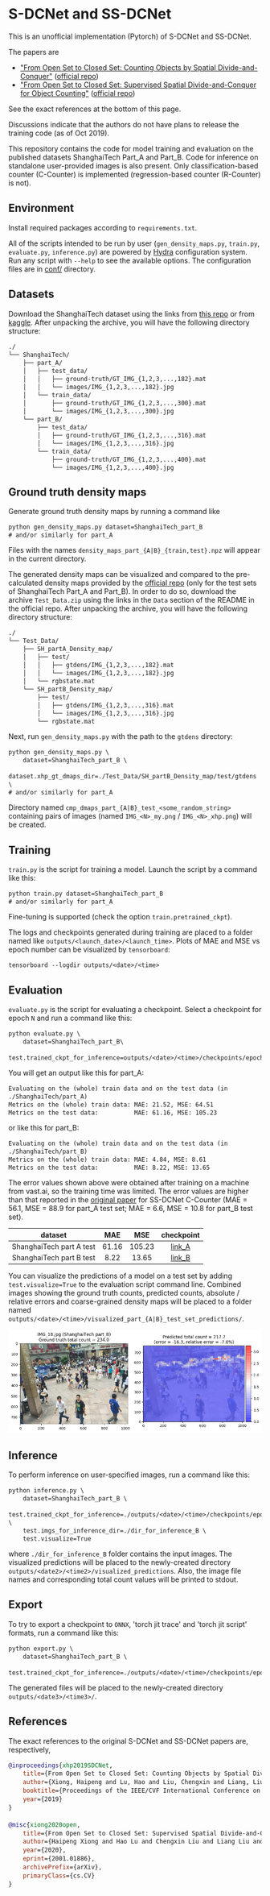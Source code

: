 # S-DCNet and SS-DCNet
This is an unofficial implementation (Pytorch) of S-DCNet and SS-DCNet.

The papers are
* ["From Open Set to Closed Set: Counting Objects by Spatial Divide-and-Conquer"](https://arxiv.org/abs/1908.06473) ([official repo](https://github.com/xhp-hust-2018-2011/S-DCNet))
* ["From Open Set to Closed Set: Supervised Spatial Divide-and-Conquer for Object Counting"](https://arxiv.org/abs/2001.01886) ([official repo](https://github.com/xhp-hust-2018-2011/SS-DCNet))

See the exact references at the bottom of this page.

Discussions indicate that the authors do not have plans to release the training code (as of Oct 2019). 

This repository contains the code for model training and evaluation on the published datasets ShanghaiTech Part_A and Part_B. Code for inference on standalone user-provided images is also present. Only classification-based counter (C-Counter) is implemented (regression-based counter (R-Counter) is not).


## Environment
Install required packages according to `requirements.txt`.

All of the scripts intended to be run by user (`gen_density_maps.py`, `train.py`, `evaluate.py`, `inference.py`) are powered by [Hydra](https://hydra.cc/) configuration system. Run any script with `--help` to see the available options. The configuration files are in [conf/](conf/) directory.


## Datasets
Download the ShanghaiTech dataset using the links from [this repo](https://github.com/desenzhou/ShanghaiTechDataset) or from [kaggle](https://www.kaggle.com/tthien/shanghaitech). After unpacking the archive, you will have the following directory structure:

```
./
└── ShanghaiTech/
    ├── part_A/
    │   ├── test_data/
    │   │   ├── ground-truth/GT_IMG_{1,2,3,...,182}.mat
    │   │   └── images/IMG_{1,2,3,...,182}.jpg
    │   └── train_data/
    │       ├── ground-truth/GT_IMG_{1,2,3,...,300}.mat
    │       └── images/IMG_{1,2,3,...,300}.jpg
    └── part_B/
        ├── test_data/
        │   ├── ground-truth/GT_IMG_{1,2,3,...,316}.mat
        │   └── images/IMG_{1,2,3,...,316}.jpg
        └── train_data/
            ├── ground-truth/GT_IMG_{1,2,3,...,400}.mat
            └── images/IMG_{1,2,3,...,400}.jpg
```


## Ground truth density maps
Generate ground truth density maps by running a command like 

```Shell
python gen_density_maps.py dataset=ShanghaiTech_part_B
# and/or similarly for part_A
```

Files with the names `density_maps_part_{A|B}_{train,test}.npz` will appear in the current directory.

The generated density maps can be visualized and compared to the pre-calculated density maps provided by the [official repo](https://github.com/xhp-hust-2018-2011/S-DCNet) (only for the test sets of ShanghaiTech Part_A and Part_B). In order to do so, download the archive `Test_Data.zip` using the links in the `Data` section of the README in the official repo. After unpacking the archive, you will have the following directory structure:

```
./
└── Test_Data/
    ├── SH_partA_Density_map/
    │   ├── test/
    │   │   ├── gtdens/IMG_{1,2,3,...,182}.mat
    │   │   └── images/IMG_{1,2,3,...,182}.jpg
    │   └── rgbstate.mat
    └── SH_partB_Density_map/
        ├── test/
        │   ├── gtdens/IMG_{1,2,3,...,316}.mat
        │   └── images/IMG_{1,2,3,...,316}.jpg
        └── rgbstate.mat
```

Next, run `gen_density_maps.py` with the path to the `gtdens` directory:

```Shell
python gen_density_maps.py \
    dataset=ShanghaiTech_part_B \
    dataset.xhp_gt_dmaps_dir=./Test_Data/SH_partB_Density_map/test/gtdens \
# and/or similarly for part_A
```

Directory named `cmp_dmaps_part_{A|B}_test_<some_random_string>` containing pairs of images (named `IMG_<N>_my.png` / `IMG_<N>_xhp.png`) will be created.


## Training
`train.py` is the script for training a model. Launch the script by a command like this:

```Shell
python train.py dataset=ShanghaiTech_part_B
# and/or similarly for part_A
```

Fine-tuning is supported (check the option `train.pretrained_ckpt`).

The logs and checkpoints generated during training are placed to a folder named like `outputs/<launch_date>/<launch_time>`. Plots of MAE and MSE vs epoch number can be visualized by `tensorboard`:

```Shell
tensorboard --logdir outputs/<date>/<time>
```


## Evaluation
`evaluate.py` is the script for evaluating a checkpoint. Select a checkpoint for epoch `N` and run a command like this:

```Shell
python evaluate.py \
    dataset=ShanghaiTech_part_B\
    test.trained_ckpt_for_inference=outputs/<date>/<time>/checkpoints/epoch_<N>.pth
```

You will get an output like this for part_A:

```
Evaluating on the (whole) train data and on the test data (in ./ShanghaiTech/part_A)
Metrics on the (whole) train data: MAE: 21.52, MSE: 64.51
Metrics on the test data:          MAE: 61.16, MSE: 105.23
```

or like this for part_B:

```
Evaluating on the (whole) train data and on the test data (in ./ShanghaiTech/part_B)
Metrics on the (whole) train data: MAE: 4.84, MSE: 8.61
Metrics on the test data:          MAE: 8.22, MSE: 13.65
```

The error values shown above were obtained after training on a machine from vast.ai, so the training time was limited. The error values are higher than that reported in the [original paper](https://arxiv.org/abs/2001.01886) for SS-DCNet C-Counter (MAE = 56.1, MSE = 88.9 for part_A test set; MAE = 6.6, MSE = 10.8 for part_B test set).

|       dataset            |  MAE  |  MSE   | checkpoint |
| :----------------------: | :---: | :----: | :-----------------: | 
| ShanghaiTech part A test | 61.16 | 105.23 | [link_A](https://mega.nz/file/GBEimC5K#jJbkkM_L60zhB24FG-DxYs0WVQfvhrGnWK802cl5Drc) |
| ShanghaiTech part B test |  8.22 |  13.65 | [link_B](https://mega.nz/file/ONESWACZ#HszUrOWa7wIfIGKuTjz-sEgwC1VESGvQavQpOZ4bK9Y) |

You can visualize the predictions of a model on a test set by adding `test.visualize=True` to the evaluation script command line. Combined images showing the ground truth counts, predicted counts, absolute / relative errors and coarse-grained density maps will be placed to a folder named `outputs/<date>/<time>/visualized_part_{A|B}_test_set_predictions/`.

<div align="center">
  <img src=".github/part_B_test_IMG_18.png"/>
</div>


## Inference 
To perform inference on user-specified images, run a command like this:

```Shell
python inference.py \
    dataset=ShanghaiTech_part_B \
    test.trained_ckpt_for_inference=./outputs/<date>/<time>/checkpoints/epoch_<N>.pth \
    test.imgs_for_inference_dir=./dir_for_inference_B \
    test.visualize=True
```

where `./dir_for_inference_B` folder contains the input images. The visualized predictions will be placed to the newly-created directory `outputs/<date2>/<time2>/visualized_predictions`. Also, the image file names and corresponding total count values will be printed to stdout.


## Export
To try to export a checkpoint to `ONNX`, 'torch jit trace' and 'torch jit script' formats, run a command like this:

```Shell
python export.py \
    dataset=ShanghaiTech_part_B \
    test.trained_ckpt_for_inference=./outputs/<date>/<time>/checkpoints/epoch_<N>.pth
```

The generated files will be placed to the newly-created directory `outputs/<date3>/<time3>/`.


## References
The exact references to the original S-DCNet and SS-DCNet papers are, respectively,

```BibTeX
@inproceedings{xhp2019SDCNet,
    title={From Open Set to Closed Set: Counting Objects by Spatial Divide-and-Conquer},
    author={Xiong, Haipeng and Lu, Hao and Liu, Chengxin and Liang, Liu and Cao, Zhiguo and Shen, Chunhua},
    booktitle={Proceedings of the IEEE/CVF International Conference on Computer Vision (ICCV)},
    year={2019}
}

@misc{xiong2020open,
    title={From Open Set to Closed Set: Supervised Spatial Divide-and-Conquer for Object Counting},
    author={Haipeng Xiong and Hao Lu and Chengxin Liu and Liang Liu and Chunhua Shen and Zhiguo Cao},
    year={2020},
    eprint={2001.01886},
    archivePrefix={arXiv},
    primaryClass={cs.CV}
}
```
